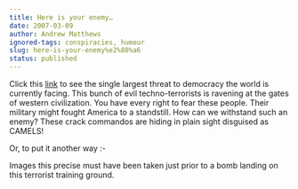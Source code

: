 ```yaml
---
title: Here is your enemy…
date: 2007-03-09
author: Andrew Matthews
ignored-tags: conspiracies, humour
slug: here-is-your-enemy%e2%80%a6
status: published
---
```


Click this [link](http://maps.google.com/maps?f=q&hl=en&q=15.298683+19.429651&layer=&ie=UTF8&om=1&z=23&ll=15.298518,19.429736&spn=0.000079,0.000155&t=k&iwloc=addr) to see the single largest threat to democracy the world is currently facing. This bunch of evil techno-terrorists is ravening at the gates of western civilization. You have every right to fear these people. Their military might fought America to a standstill. How can we withstand such an enemy? These crack commandos are hiding in plain sight disguised as CAMELS!

Or, to put it another way :-

Images this precise must have been taken just prior to a bomb landing on this terrorist training ground.
